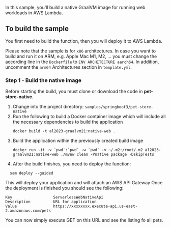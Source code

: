 In this sample, you'll build a native GraalVM image for running web workloads in AWS Lambda.


## To build the sample

You first need to build the function, then you will deploy it to AWS Lambda.

Please note that the sample is for `x86` architectures. In case you want to build and run it on ARM, e.g. Apple Mac M1, M2, ... 
you must change the according line in the `Dockerfile` to `ENV ARCHITECTURE aarch64`. 
In addition, uncomment the `arm64` Architectures section in `template.yml`.

### Step 1 - Build the native image

Before starting the build, you must clone or download the code in **pet-store-native**.

1. Change into the project directory: `samples/springboot3/pet-store-native`
2. Run the following to build a Docker container image which will include all the necessary dependencies to build the application 
   ```
   docker build -t al2023-graalvm21:native-web .
   ```
3. Build the application within the previously created build image
   ```
   docker run -it -v `pwd`:`pwd` -w `pwd` -v ~/.m2:/root/.m2 al2023-graalvm21:native-web ./mvnw clean -Pnative package -DskipTests
   ```
4. After the build finishes, you need to deploy the function:
 ```
   sam deploy --guided
 ```

This will deploy your application and will attach an AWS API Gateway
Once the deployment is finished you should see the following:
```
Key                  ServerlessWebNativeApi
Description          URL for application
Value                https://xxxxxxxx.execute-api.us-east-2.amazonaws.com/pets 
```

You can now simply execute GET on this URL and see the listing fo all pets. 
